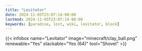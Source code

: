 ```yaml
---
title: "Levitator"
date: 2024-11-05T23:07:14-00:00
lastmod: 2024-11-05T23:07:14-00:00
keywords: [paradise, lost, wiki, levitator, block]
---
```


{{< infobox name="Levitator" image="minecraft/clay_ball.png" renewable="Yes" stackable="Yes (64)" tool="Shovel" >}}
